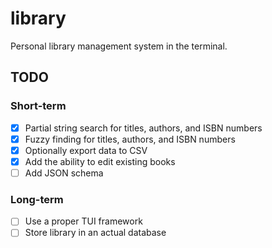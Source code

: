 # library

Personal library management system in the terminal.

## TODO

### Short-term

- [x] Partial string search for titles, authors, and ISBN numbers
- [x] Fuzzy finding for titles, authors, and ISBN numbers
- [x] Optionally export data to CSV
- [x] Add the ability to edit existing books
- [ ] Add JSON schema

### Long-term

- [ ] Use a proper TUI framework
- [ ] Store library in an actual database
